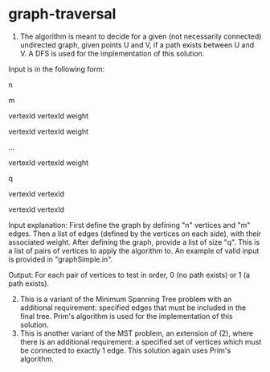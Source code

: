 # graph-traversal
1. The algorithm is meant to decide for a given (not necessarily connected) undirected graph, given points U and V, if a path exists between U and V. A DFS is used for the implementation of this solution.

Input is in the following form:

n

m

vertexId vertexId weight

vertexId vertexId weight

...

vertexId vertexId weight

q

vertexId vertexId

vertexId vertexId


Input explanation:
First define the graph by defining "n" vertices and "m" edges. Then a list of edges (defined by the vertices on each side), with their associated weight.
After defining the graph, provide a list of size "q". This is a list of pairs of vertices to apply the algorithm to. An example of valid input is provided in "graphSimple.in".

Output: For each pair of vertices to test in order, 0 (no path exists) or 1 (a path exists).

2. This is a variant of the Minimum Spanning Tree problem with an additional requirement: specified edges that must be included in the final tree. Prim's algorithm is used for the implementation of this solution.
3. This is another variant of the MST problem, an extension of (2), where there is an additional requirement: a specified set of vertices which must be connected to exactly 1 edge. This solution again uses Prim's algorithm.
